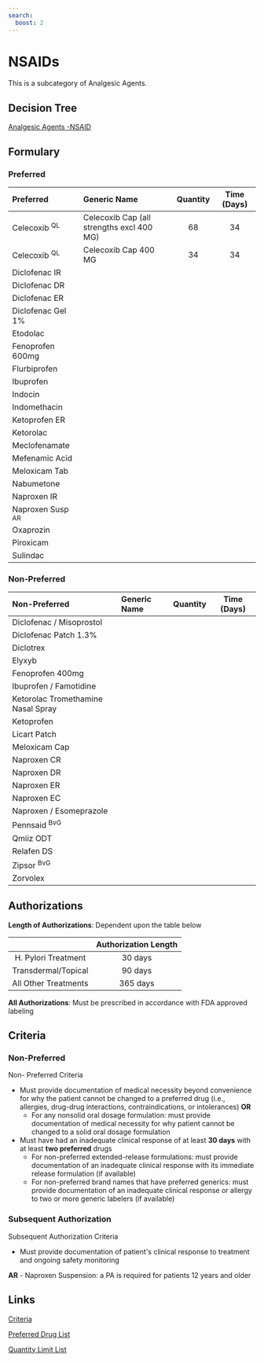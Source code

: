 ```yaml
---
search:
  boost: 2 
---
```


# NSAIDs

This is a subcategory of Analgesic Agents.

## Decision Tree

[Analgesic Agents -NSAID](https://forms.office.com.mcas.ms/pages/designpagev2.aspx?origin=OfficeDotCom&lang=en-US&sessionid=dba554c2-2c78-4f60-bee3-f837172c2546&route=GroupForms&subpage=design&id=nPhjxpvvj0G9PUHkbAzgaN9UYz8EqmlIs3_TYn4TbXBURVE2VUlEMVVWSFZVRjNHWUhSWEFIVlVDWiQlQCN0PWcu&topview=Preview)

## Formulary

### Preferred

| Preferred                   | Generic Name                              | Quantity | Time (Days) |
| :-------------------------- | :---------------------------------------- | :------: | :---------: |
| Celecoxib <sup>QL</sup>     | Celecoxib Cap (all strengths excl 400 MG) |    68    |     34      |
| Celecoxib <sup>QL</sup>     | Celecoxib Cap 400 MG                      |    34    |     34      |
| Diclofenac IR               |                                           |          |             |
| Diclofenac DR               |                                           |          |             |
| Diclofenac ER               |                                           |          |             |
| Diclofenac Gel 1%           |                                           |          |             |
| Etodolac                    |                                           |          |             |
| Fenoprofen 600mg            |                                           |          |             |
| Flurbiprofen                |                                           |          |             |
| Ibuprofen                   |                                           |          |             |
| Indocin                     |                                           |          |             |
| Indomethacin                |                                           |          |             |
| Ketoprofen ER               |                                           |          |             |
| Ketorolac                   |                                           |          |             |
| Meclofenamate               |                                           |          |             |
| Mefenamic Acid              |                                           |          |             |
| Meloxicam Tab               |                                           |          |             |
| Nabumetone                  |                                           |          |             |
| Naproxen IR                 |                                           |          |             |
| Naproxen Susp <sup>AR</sup> |                                           |          |             |
| Oxaprozin                   |                                           |          |             |
| Piroxicam                   |                                           |          |             |
| Sulindac                    |                                           |          |             |

### Non-Preferred

| Non-Preferred                      | Generic Name | Quantity | Time (Days) |
| :--------------------------------- | :----------- | :------: | :---------: |
| Diclofenac / Misoprostol           |              |          |             |
| Diclofenac Patch 1.3%              |              |          |             |
| Diclotrex                          |              |          |             |
| Elyxyb                             |              |          |             |
| Fenoprofen 400mg                   |              |          |             |
| Ibuprofen / Famotidine             |              |          |             |
| Ketorolac Tromethamine Nasal Spray |              |          |             |
| Ketoprofen                         |              |          |             |
| Licart Patch                       |              |          |             |
| Meloxicam Cap                      |              |          |             |
| Naproxen CR                        |              |          |             |
| Naproxen DR                        |              |          |             |
| Naproxen ER                        |              |          |             |
| Naproxen EC                        |              |          |             |
| Naproxen / Esomeprazole            |              |          |             |
| Pennsaid <sup>BvG</sup>            |              |          |             |
| Qmiiz ODT                          |              |          |             |
| Relafen DS                         |              |          |             |
| Zipsor <sup>BvG</sup>              |              |          |             |
| Zorvolex                           |              |          |             |

## Authorizations

**Length of Authorizations**: Dependent upon the table below

|                      | Authorization Length |
| :------------------: | :------------------: |
| H. Pylori Treatment  |      30 days         |
| Transdermal/Topical  |      90 days         |
| All Other Treatments |     365 days         |

**All Authorizations**: Must be prescribed in accordance with FDA approved labeling

## Criteria

### Non-Preferred

Non- Preferred Criteria

- Must provide documentation of medical necessity beyond convenience for why the patient cannot be changed to a preferred drug (i.e., allergies, drug-drug interactions, contraindications, or intolerances) **OR** 
    - For any nonsolid oral dosage formulation: must provide documentation of medical necessity for why patient cannot be changed to a solid oral dosage formulation
- Must have had an inadequate clinical response of at least **30 days** with at least **two preferred** drugs 
    - For non-preferred extended-release formulations: must provide documentation of an inadequate clinical response with its immediate release formulation (if available) 
    - For non-preferred brand names that have preferred generics: must provide documentation of an inadequate clinical response or allergy to two or more generic labelers (if available) 

### Subsequent Authorization

Subsequent Authorization Criteria

- Must provide documentation of patient's clinical response to treatment and ongoing safety monitoring

**AR** - Naproxen Suspension: a PA is required for patients 12 years and older

## Links

[Criteria](https://pharmacy.medicaid.ohio.gov/sites/default/files/20230101_UPDL%20_Criteria_APPROVED.pdf#page=9)

[Preferred Drug List](https://pharmacy.medicaid.ohio.gov/sites/default/files/20230101_UPDL_APPROVED_12.13.22.pdf#page=8)

[Quantity Limit List](https://pharmacy.medicaid.ohio.gov/sites/default/files/20230101_Ohio_Medicaid_Quantity_Document_APPROVED.pdf#overlay-context=drug-coverage)
